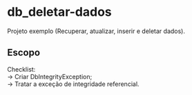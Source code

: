 # db_deletar-dados
Projeto exemplo (Recuperar, atualizar, inserir e deletar dados).
## Escopo
Checklist:\
-> Criar DbIntegrityException;\
-> Tratar a exceção de integridade referencial.
